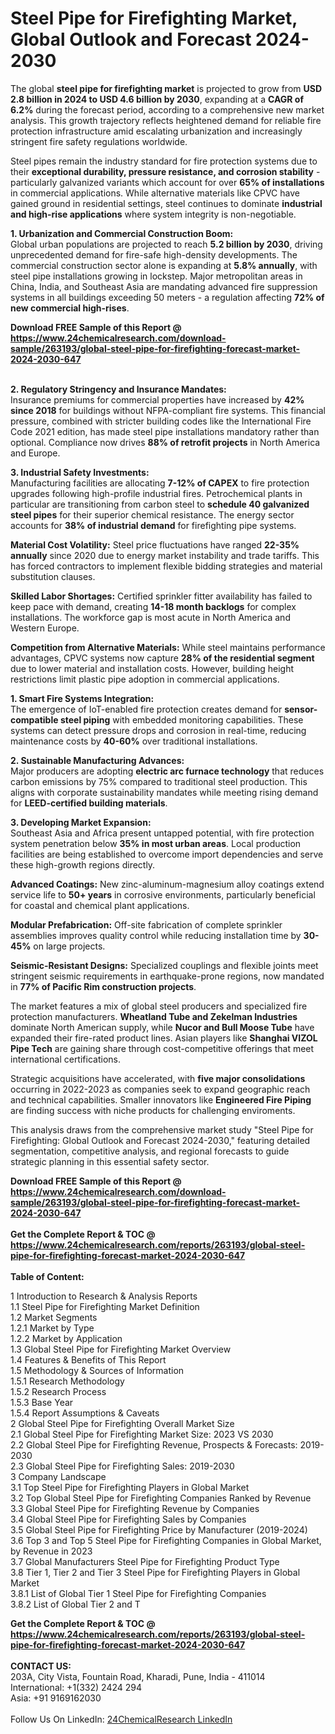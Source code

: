 <h1>Steel Pipe for Firefighting Market, Global Outlook and Forecast 2024-2030</h1><p>The global <strong>steel pipe for firefighting market</strong> is projected to grow from <strong>USD 2.8 billion in 2024 to USD 4.6 billion by 2030</strong>, expanding at a <strong>CAGR of 6.2%</strong> during the forecast period, according to a comprehensive new market analysis. This growth trajectory reflects heightened demand for reliable fire protection infrastructure amid escalating urbanization and increasingly stringent fire safety regulations worldwide.</p><p>Steel pipes remain the industry standard for fire protection systems due to their <strong>exceptional durability, pressure resistance, and corrosion stability</strong> - particularly galvanized variants which account for over <strong>65% of installations</strong> in commercial applications. While alternative materials like CPVC have gained ground in residential settings, steel continues to dominate <strong>industrial and high-rise applications</strong> where system integrity is non-negotiable.</p><p><strong>1. Urbanization and Commercial Construction Boom:</strong><br>
Global urban populations are projected to reach <strong>5.2 billion by 2030</strong>, driving unprecedented demand for fire-safe high-density developments. The commercial construction sector alone is expanding at <strong>5.8% annually</strong>, with steel pipe installations growing in lockstep. Major metropolitan areas in China, India, and Southeast Asia are mandating advanced fire suppression systems in all buildings exceeding 50 meters - a regulation affecting <strong>72% of new commercial high-rises</strong>.</p><div><b>Download FREE Sample of this Report @ 
            <a href="https://www.24chemicalresearch.com/download-sample/263193/global-steel-pipe-for-firefighting-forecast-market-2024-2030-647">
            https://www.24chemicalresearch.com/download-sample/263193/global-steel-pipe-for-firefighting-forecast-market-2024-2030-647</a></b></div><br><p><strong>2. Regulatory Stringency and Insurance Mandates:</strong><br>
Insurance premiums for commercial properties have increased by <strong>42% since 2018</strong> for buildings without NFPA-compliant fire systems. This financial pressure, combined with stricter building codes like the International Fire Code 2021 edition, has made steel pipe installations mandatory rather than optional. Compliance now drives <strong>88% of retrofit projects</strong> in North America and Europe.</p><p><strong>3. Industrial Safety Investments:</strong><br>
Manufacturing facilities are allocating <strong>7-12% of CAPEX</strong> to fire protection upgrades following high-profile industrial fires. Petrochemical plants in particular are transitioning from carbon steel to <strong>schedule 40 galvanized steel pipes</strong> for their superior chemical resistance. The energy sector accounts for <strong>38% of industrial demand</strong> for firefighting pipe systems.</p><p><strong>Material Cost Volatility:</strong> Steel price fluctuations have ranged <strong>22-35% annually</strong> since 2020 due to energy market instability and trade tariffs. This has forced contractors to implement flexible bidding strategies and material substitution clauses.</p><p><strong>Skilled Labor Shortages:</strong> Certified sprinkler fitter availability has failed to keep pace with demand, creating <strong>14-18 month backlogs</strong> for complex installations. The workforce gap is most acute in North America and Western Europe.</p><p><strong>Competition from Alternative Materials:</strong> While steel maintains performance advantages, CPVC systems now capture <strong>28% of the residential segment</strong> due to lower material and installation costs. However, building height restrictions limit plastic pipe adoption in commercial applications.</p><p><strong>1. Smart Fire Systems Integration:</strong><br>
The emergence of IoT-enabled fire protection creates demand for <strong>sensor-compatible steel piping</strong> with embedded monitoring capabilities. These systems can detect pressure drops and corrosion in real-time, reducing maintenance costs by <strong>40-60%</strong> over traditional installations.</p><p><strong>2. Sustainable Manufacturing Advances:</strong><br>
Major producers are adopting <strong>electric arc furnace technology</strong> that reduces carbon emissions by 75% compared to traditional steel production. This aligns with corporate sustainability mandates while meeting rising demand for <strong>LEED-certified building materials</strong>.</p><p><strong>3. Developing Market Expansion:</strong><br>
Southeast Asia and Africa present untapped potential, with fire protection system penetration below <strong>35% in most urban areas</strong>. Local production facilities are being established to overcome import dependencies and serve these high-growth regions directly.</p><p><strong>Advanced Coatings:</strong> New zinc-aluminum-magnesium alloy coatings extend service life to <strong>50+ years</strong> in corrosive environments, particularly beneficial for coastal and chemical plant applications.</p><p>
    </p><p><strong>Modular Prefabrication:</strong> Off-site fabrication of complete sprinkler assemblies improves quality control while reducing installation time by <strong>30-45%</strong> on large projects.</p><p>
    </p><p><strong>Seismic-Resistant Designs:</strong> Specialized couplings and flexible joints meet stringent seismic requirements in earthquake-prone regions, now mandated in <strong>77% of Pacific Rim construction projects</strong>.</p><p>
    </p><p>The market features a mix of global steel producers and specialized fire protection manufacturers. <strong>Wheatland Tube and Zekelman Industries</strong> dominate North American supply, while <strong>Nucor and Bull Moose Tube</strong> have expanded their fire-rated product lines. Asian players like <strong>Shanghai VIZOL Pipe Tech</strong> are gaining share through cost-competitive offerings that meet international certifications.</p><p>Strategic acquisitions have accelerated, with <strong>five major consolidations</strong> occurring in 2022-2023 as companies seek to expand geographic reach and technical capabilities. Smaller innovators like <strong>Engineered Fire Piping</strong> are finding success with niche products for challenging enviroments.</p><p>This analysis draws from the comprehensive market study "Steel Pipe for Firefighting: Global Outlook and Forecast 2024-2030," featuring detailed segmentation, competitive analysis, and regional forecasts to guide strategic planning in this essential safety sector.</p><div><b>Download FREE Sample of this Report @ 
            <a href="https://www.24chemicalresearch.com/download-sample/263193/global-steel-pipe-for-firefighting-forecast-market-2024-2030-647">
            https://www.24chemicalresearch.com/download-sample/263193/global-steel-pipe-for-firefighting-forecast-market-2024-2030-647</a></b></div><br><div><b>Get the Complete Report & TOC @ 
            <a href="https://www.24chemicalresearch.com/reports/263193/global-steel-pipe-for-firefighting-forecast-market-2024-2030-647">
            https://www.24chemicalresearch.com/reports/263193/global-steel-pipe-for-firefighting-forecast-market-2024-2030-647</a></b></div><br>
            <b>Table of Content:</b><p>1 Introduction to Research & Analysis Reports<br />
    1.1 Steel Pipe for Firefighting Market Definition<br />
    1.2 Market Segments<br />
        1.2.1 Market by Type<br />
        1.2.2 Market by Application<br />
    1.3 Global Steel Pipe for Firefighting Market Overview<br />
    1.4 Features & Benefits of This Report<br />
    1.5 Methodology & Sources of Information<br />
        1.5.1 Research Methodology<br />
        1.5.2 Research Process<br />
        1.5.3 Base Year<br />
        1.5.4 Report Assumptions & Caveats<br />
2 Global Steel Pipe for Firefighting Overall Market Size<br />
    2.1 Global Steel Pipe for Firefighting Market Size: 2023 VS 2030<br />
    2.2 Global Steel Pipe for Firefighting Revenue, Prospects & Forecasts: 2019-2030<br />
    2.3 Global Steel Pipe for Firefighting Sales: 2019-2030<br />
3 Company Landscape<br />
    3.1 Top Steel Pipe for Firefighting Players in Global Market<br />
    3.2 Top Global Steel Pipe for Firefighting Companies Ranked by Revenue<br />
    3.3 Global Steel Pipe for Firefighting Revenue by Companies<br />
    3.4 Global Steel Pipe for Firefighting Sales by Companies<br />
    3.5 Global Steel Pipe for Firefighting Price by Manufacturer (2019-2024)<br />
    3.6 Top 3 and Top 5 Steel Pipe for Firefighting Companies in Global Market, by Revenue in 2023<br />
    3.7 Global Manufacturers Steel Pipe for Firefighting Product Type<br />
    3.8 Tier 1, Tier 2 and Tier 3 Steel Pipe for Firefighting Players in Global Market<br />
        3.8.1 List of Global Tier 1 Steel Pipe for Firefighting Companies<br />
        3.8.2 List of Global Tier 2 and T</p><div><b>Get the Complete Report & TOC @ 
            <a href="https://www.24chemicalresearch.com/reports/263193/global-steel-pipe-for-firefighting-forecast-market-2024-2030-647">
            https://www.24chemicalresearch.com/reports/263193/global-steel-pipe-for-firefighting-forecast-market-2024-2030-647</a></b></div><br><b>CONTACT US:</b><br>
            203A, City Vista, Fountain Road, Kharadi, Pune, India - 411014<br>
            International: +1(332) 2424 294<br>
            Asia: +91 9169162030 <br><br>
            Follow Us On LinkedIn: <a href="https://www.linkedin.com/company/24chemicalresearch/">24ChemicalResearch LinkedIn</a>